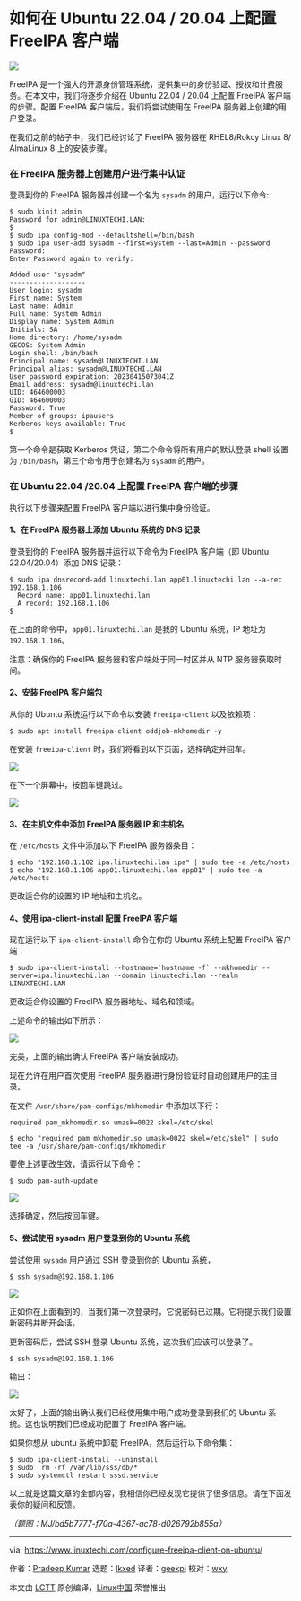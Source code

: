 [#]: subject: "How to Configure FreeIPA Client on Ubuntu 22.04 / 20.04"
[#]: via: "https://www.linuxtechi.com/configure-freeipa-client-on-ubuntu/"
[#]: author: "Pradeep Kumar https://www.linuxtechi.com/author/pradeep/"
[#]: collector: "lkxed"
[#]: translator: "geekpi"
[#]: reviewer: "wxy"
[#]: publisher: "wxy"
[#]: url: "https://linux.cn/article-15849-1.html"

如何在 Ubuntu 22.04 / 20.04 上配置 FreeIPA 客户端
======

![][0]

FreeIPA 是一个强大的开源身份管理系统，提供集中的身份验证、授权和计费服务。在本文中，我们将逐步介绍在 Ubuntu 22.04 / 20.04 上配置 FreeIPA 客户端的步骤。配置 FreeIPA 客户端后，我们将尝试使用在 FreeIPA 服务器上创建的用户登录。

在我们之前的帖子中，我们已经讨论了 FreeIPA 服务器在 RHEL8/Rokcy Linux 8/ AlmaLinux 8 上的安装步骤。

### 在 FreeIPA 服务器上创建用户进行集中认证

登录到你的 FreeIPA 服务器并创建一个名为 `sysadm` 的用户，运行以下命令:

```
$ sudo kinit admin
Password for admin@LINUXTECHI.LAN:
$
$ sudo ipa config-mod --defaultshell=/bin/bash
$ sudo ipa user-add sysadm --first=System --last=Admin --password
Password:
Enter Password again to verify:
-------------------
Added user "sysadm"
-------------------
User login: sysadm
First name: System
Last name: Admin
Full name: System Admin
Display name: System Admin
Initials: SA
Home directory: /home/sysadm
GECOS: System Admin
Login shell: /bin/bash
Principal name: sysadm@LINUXTECHI.LAN
Principal alias: sysadm@LINUXTECHI.LAN
User password expiration: 20230415073041Z
Email address: sysadm@linuxtechi.lan
UID: 464600003
GID: 464600003
Password: True
Member of groups: ipausers
Kerberos keys available: True
$
```

第一个命令是获取 Kerberos 凭证，第二个命令将所有用户的默认登录 shell 设置为 `/bin/bash`，第三个命令用于创建名为 `sysadm` 的用户。

### 在 Ubuntu 22.04 /20.04 上配置 FreeIPA 客户端的步骤

执行以下步骤来配置 FreeIPA 客户端以进行集中身份验证。

#### 1、在 FreeIPA 服务器上添加 Ubuntu 系统的 DNS 记录

登录到你的 FreeIPA 服务器并运行以下命令为 FreeIPA 客户端（即 Ubuntu 22.04/20.04）添加 DNS 记录：

```
$ sudo ipa dnsrecord-add linuxtechi.lan app01.linuxtechi.lan --a-rec 192.168.1.106
  Record name: app01.linuxtechi.lan
  A record: 192.168.1.106
$
```

在上面的命令中，`app01.linuxtechi.lan` 是我的 Ubuntu 系统，IP 地址为 `192.168.1.106`。

注意：确保你的 FreeIPA 服务器和客户端处于同一时区并从 NTP 服务器获取时间。

#### 2、安装 FreeIPA 客户端包

从你的 Ubuntu 系统运行以下命令以安装 `freeipa-client` 以及依赖项：

```
$ sudo apt install freeipa-client oddjob-mkhomedir -y
```

在安装 `freeipa-client` 时，我们将看到以下页面，选择确定并回车。

![][1]

在下一个屏幕中，按回车键跳过。

![][2]

#### 3、在主机文件中添加 FreeIPA 服务器 IP 和主机名

在 `/etc/hosts` 文件中添加以下 FreeIPA 服务器条目：

```
$ echo "192.168.1.102 ipa.linuxtechi.lan ipa" | sudo tee -a /etc/hosts
$ echo "192.168.1.106 app01.linuxtechi.lan app01" | sudo tee -a /etc/hosts
```

更改适合你的设置的 IP 地址和主机名。

#### 4、使用 ipa-client-install 配置 FreeIPA 客户端

现在运行以下 `ipa-client-install` 命令在你的 Ubuntu 系统上配置 FreeIPA 客户端：

```
$ sudo ipa-client-install --hostname=`hostname -f` --mkhomedir --server=ipa.linuxtechi.lan --domain linuxtechi.lan --realm LINUXTECHI.LAN
```

更改适合你设置的 FreeIPA 服务器地址、域名和领域。

上述命令的输出如下所示：

![][3]

完美，上面的输出确认 FreeIPA 客户端安装成功。

现在允许在用户首次使用 FreeIPA 服务器进行身份验证时自动创建用户的主目录。

在文件 `/usr/share/pam-configs/mkhomedir` 中添加以下行：

```
required pam_mkhomedir.so umask=0022 skel=/etc/skel
```

```
$ echo "required pam_mkhomedir.so umask=0022 skel=/etc/skel" | sudo tee -a /usr/share/pam-configs/mkhomedir
```

要使上述更改生效，请运行以下命令：

```
$ sudo pam-auth-update
```

![][4]

选择确定，然后按回车键。

#### 5、尝试使用 sysadm 用户登录到你的 Ubuntu 系统

尝试使用 `sysadm` 用户通过 SSH 登录到你的 Ubuntu 系统，

```
$ ssh sysadm@192.168.1.106
```

![][5]

正如你在上面看到的，当我们第一次登录时，它说密码已过期。它将提示我们设置新密码并断开会话。

更新密码后，尝试 SSH 登录 Ubuntu 系统，这次我们应该可以登录了。

```
$ ssh sysadm@192.168.1.106
```

输出：

![][6]

太好了，上面的输出确认我们已经使用集中用户成功登录到我们的 Ubuntu 系统。这也说明我们已经成功配置了 FreeIPA 客户端。

如果你想从 ubuntu 系统中卸载 FreeIPA，然后运行以下命令集：

```
$ sudo ipa-client-install --uninstall
$ sudo  rm -rf /var/lib/sss/db/*
$ sudo systemctl restart sssd.service
```

以上就是这篇文章的全部内容，我相信你已经发现它提供了很多信息。请在下面发表你的疑问和反馈。

*（题图：MJ/bd5b7777-f70a-4367-ac78-d026792b855a）*

--------------------------------------------------------------------------------

via: https://www.linuxtechi.com/configure-freeipa-client-on-ubuntu/

作者：[Pradeep Kumar][a]
选题：[lkxed][b]
译者：[geekpi](https://github.com/geekpi)
校对：[wxy](https://github.com/wxy)

本文由 [LCTT](https://github.com/LCTT/TranslateProject) 原创编译，[Linux中国](https://linux.cn/) 荣誉推出

[a]: https://www.linuxtechi.com/author/pradeep/
[b]: https://github.com/lkxed/
[1]: https://www.linuxtechi.com/wp-content/uploads/2018/12/FreeIPA-Client-Kerberos-Auth-Ubuntu-Linux.png
[2]: https://www.linuxtechi.com/wp-content/uploads/2018/12/Skip-Kerberos-auth-freeipa-client-ubuntu.png
[3]: https://www.linuxtechi.com/wp-content/uploads/2018/12/ipa-client-install-ubuntu-linux.png
[4]: https://www.linuxtechi.com/wp-content/uploads/2018/12/Choose-Create-Home-Directory-on-login-Ubuntu-Pam.png
[5]: https://www.linuxtechi.com/wp-content/uploads/2018/12/Set-New-Password-After-Expiry-FreeIPA-Client-Ubuntu-Linux.png
[6]: https://www.linuxtechi.com/wp-content/uploads/2018/12/Centralize-Login-FreeIPA-Client-Ubuntu.png
[0]: https://img.linux.net.cn/data/attachment/album/202305/27/154923gzbqexm0b1japa62.jpg
